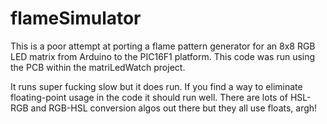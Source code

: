 # flameSimulator

This is a poor attempt at porting a flame pattern generator for an 8x8 RGB LED matrix from Arduino to the PIC16F1 platform. This code was run using the PCB within the matriLedWatch project.

It runs super fucking slow but it does run. If you find a way to eliminate floating-point usage in the code it should run well. There are lots of HSL-RGB and RGB-HSL conversion algos out there but they all use floats, argh!
